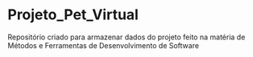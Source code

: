 # Projeto_Pet_Virtual
Repositório criado para armazenar dados do projeto feito na matéria de Métodos e Ferramentas de Desenvolvimento de Software
